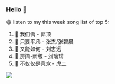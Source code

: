 

### Hello 👋

😄 listen to my this week song list of top 5:

1. 🎵 我们俩 - 郭顶
2. 🎵 只要平凡 - 张杰/张碧晨
3. 🎵 又能如何 - 刘志远
4. 🎵 房间-新版 - 刘瑞琦
5. 🎵 不仅仅是喜欢 - 虎二

<img align="left"  src="https://github-readme-stats.vercel.app/api?username=370966584&show_icons=true&theme=radical" />